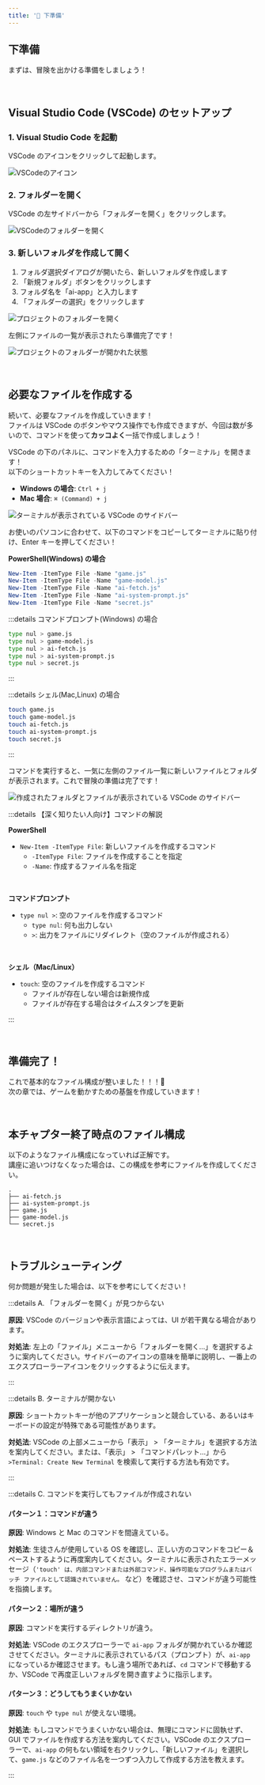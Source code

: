 ```yaml
---
title: '🤎 下準備'
---
```


## 下準備

まずは、冒険を出かける準備をしましょう！

<br />

## Visual Studio Code (VSCode) のセットアップ

### 1. Visual Studio Code を起動

VSCode のアイコンをクリックして起動します。

![VSCodeのアイコン](/images/nagoya-ai-event-2025-programming-workshop/02_base-setup/01_open-vscode.png)
<br />

### 2. フォルダーを開く

VSCode の左サイドバーから「フォルダーを開く」をクリックします。

![VSCodeのフォルダーを開く](/images/nagoya-ai-event-2025-programming-workshop/02_base-setup/02_open-vscode-folder.png)
<br />

### 3. 新しいフォルダを作成して開く

1. フォルダ選択ダイアログが開いたら、新しいフォルダを作成します
2. 「新規フォルダ」ボタンをクリックします
3. フォルダ名を「ai-app」と入力します
4. 「フォルダーの選択」をクリックします

![プロジェクトのフォルダーを開く](/images/nagoya-ai-event-2025-programming-workshop/02_base-setup/03_open-project-folder.png)

左側にファイルの一覧が表示されたら準備完了です！

![プロジェクトのフォルダーが開かれた状態](/images/nagoya-ai-event-2025-programming-workshop/02_base-setup/04_opened-project-folder.png)

<br />

## 必要なファイルを作成する

続いて、必要なファイルを作成していきます！\
ファイルは VSCode のボタンやマウス操作でも作成できますが、今回は数が多いので、コマンドを使って**カッコよく**一括で作成しましょう！

VSCode の下のパネルに、コマンドを入力するための「ターミナル」を開きます！\
以下のショートカットキーを入力してみてください！

- **Windows の場合**: `Ctrl + j`
- **Mac 場合**: `⌘ (Command) + j`

![ターミナルが表示されている VSCode のサイドバー](/images/nagoya-ai-event-2025-programming-workshop/02_base-setup/05_opened-terminal-panel.png)

お使いのパソコンに合わせて、以下のコマンドをコピーしてターミナルに貼り付け、Enter キーを押してください！

**PowerShell(Windows) の場合**

```powershell
New-Item -ItemType File -Name "game.js"
New-Item -ItemType File -Name "game-model.js"
New-Item -ItemType File -Name "ai-fetch.js"
New-Item -ItemType File -Name "ai-system-prompt.js"
New-Item -ItemType File -Name "secret.js"
```

:::details コマンドプロンプト(Windows) の場合

```bash
type nul > game.js
type nul > game-model.js
type nul > ai-fetch.js
type nul > ai-system-prompt.js
type nul > secret.js
```

:::

:::details シェル(Mac,Linux) の場合

```bash
touch game.js
touch game-model.js
touch ai-fetch.js
touch ai-system-prompt.js
touch secret.js
```

:::

コマンドを実行すると、一気に左側のファイル一覧に新しいファイルとフォルダが表示されます。これで冒険の準備は完了です！

![作成されたフォルダとファイルが表示されている VSCode のサイドバー](/images/nagoya-ai-event-2025-programming-workshop/02_base-setup/06_created-files-and-folders.png)

:::details 【深く知りたい人向け】コマンドの解説

**PowerShell**

- `New-Item -ItemType File`: 新しいファイルを作成するコマンド
  - `-ItemType File`: ファイルを作成することを指定
  - `-Name`: 作成するファイル名を指定

<br />

**コマンドプロンプト**

- `type nul >`: 空のファイルを作成するコマンド
  - `type nul`: 何も出力しない
  - `>`: 出力をファイルにリダイレクト（空のファイルが作成される）

<br />

**シェル（Mac/Linux）**

- `touch`: 空のファイルを作成するコマンド
  - ファイルが存在しない場合は新規作成
  - ファイルが存在する場合はタイムスタンプを更新

:::

<br />

## 準備完了！

これで基本的なファイル構成が整いました！！！🚀\
次の章では、ゲームを動かすための基盤を作成していきます！

<br />

## 本チャプター終了時点のファイル構成

以下のようなファイル構成になっていれば正解です。\
講座に追いつけなくなった場合は、この構成を参考にファイルを作成してください。

```
.
├── ai-fetch.js
├── ai-system-prompt.js
├── game.js
├── game-model.js
└── secret.js
```

<br />

## トラブルシューティング

何か問題が発生した場合は、以下を参考にしてください！

:::details A. 「フォルダーを開く」が見つからない

**原因**: VSCode のバージョンや表示言語によっては、UI が若干異なる場合があります。

**対処法**: 左上の「ファイル」メニューから「フォルダーを開く...」を選択するように案内してください。サイドバーのアイコンの意味を簡単に説明し、一番上のエクスプローラーアイコンをクリックするように伝えます。

:::

:::details B. ターミナルが開かない

**原因**: ショートカットキーが他のアプリケーションと競合している、あるいはキーボードの設定が特殊である可能性があります。

**対処法**: VSCode の上部メニューから「表示」 > 「ターミナル」を選択する方法を案内してください。または、「表示」 > 「コマンドパレット...」から `>Terminal: Create New Terminal` を検索して実行する方法も有効です。

:::

:::details C. コマンドを実行してもファイルが作成されない

#### パターン１：コマンドが違う

**原因**: Windows と Mac のコマンドを間違えている。

**対処法**: 生徒さんが使用している OS を確認し、正しい方のコマンドをコピー＆ペーストするように再度案内してください。ターミナルに表示されたエラーメッセージ（`'touch' は、内部コマンドまたは外部コマンド、操作可能なプログラムまたはバッチ ファイルとして認識されていません。` など）を確認させ、コマンドが違う可能性を指摘します。

#### パターン２：場所が違う

**原因**: コマンドを実行するディレクトリが違う。

**対処法**: VSCode のエクスプローラーで `ai-app` フォルダが開かれているか確認させてください。ターミナルに表示されているパス（プロンプト）が、`ai-app` になっているか確認させます。もし違う場所であれば、`cd` コマンドで移動するか、VSCode で再度正しいフォルダを開き直すように指示します。

#### パターン３：どうしてもうまくいかない

**原因**: `touch` や `type nul` が使えない環境。

**対処法**: もしコマンドでうまくいかない場合は、無理にコマンドに固執せず、GUI でファイルを作成する方法を案内してください。VSCode のエクスプローラーで、`ai-app` の何もない領域を右クリックし、「新しいファイル」を選択して、`game.js` などのファイル名を一つずつ入力して作成する方法を教えます。

:::
